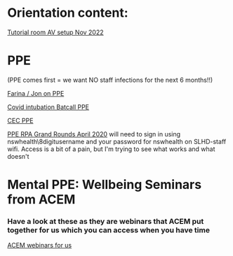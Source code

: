 # Orientation content:



[Tutorial room AV setup Nov 2022](https://youtu.be/r3WrUBvKmlY)

# PPE

(PPE comes first = we want NO staff infections for the next 6 months!!)

[Farina / Jon on PPE](https://youtu.be/pXlwkuETwwc)

[Covid intubation Batcall PPE](https://youtu.be/c5D7ySI-HTM)

[CEC PPE](http://cec.health.nsw.gov.au/keep-patients-safe/Coronavirus-COVID-19/standard-and-transmission-based-precautions-including-ppe)

[PPE RPA Grand Rounds April 2020](https://healthview.health.nsw.gov.au/userportal/video?v=E14b955d76bdb4046806c251271e5546c)
will need to sign in using nswhealth\8digitusername and your password for nswhealth on SLHD-staff wifi. Access is a  bit of a pain, but I'm trying to see what works and what doesn't

# Mental PPE: Wellbeing Seminars from ACEM
### Have a look at these as they are webinars that ACEM put together for us which you can access when you have time
[ACEM webinars for us](https://drive.google.com/file/d/1Kr3U60S6Xb9ukZmbss0C13P0-sJGDgcw/view?usp=sharing)

